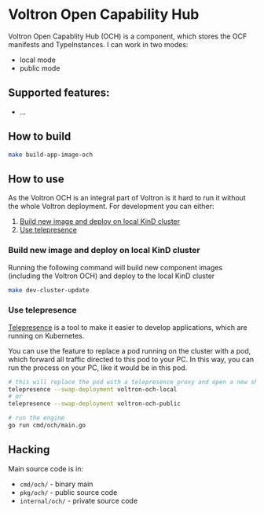 # Voltron Open Capability Hub

Voltron Open Capablity Hub (OCH) is a component, which stores the OCF manifests and TypeInstances. I can work in two modes:

- local mode
- public mode

## Supported features:

- ...

## How to build

```bash
make build-app-image-och
```

## How to use

As the Voltron OCH is an integral part of Voltron is it hard to run it without the whole Voltron deployment. For development you can either:
1. [Build new image and deploy on local KinD cluster](#build-new-image-and-deploy-on-local-kind-cluster)
2. [Use telepresence](#use-telepresence)

### Build new image and deploy on local KinD cluster

Running the following command will build new component images (including the Voltron OCH) and deploy to the local KinD cluster
```bash
make dev-cluster-update
```

### Use telepresence

[Telepresence](https://www.telepresence.io/) is a tool to make it easier to develop applications, which are running on Kubernetes.

You can use the feature to replace a pod running on the cluster with a pod, which forward all traffic directed to this pod to your PC. In this way, you can run the process on your PC, like it would be in this pod.

```bash
# this will replace the pod with a telepresence proxy and open a new shell in your terminal
telepresence --swap-deployment voltron-och-local
# or
telepresence --swap-deployment voltron-och-public

# run the engine
go run cmd/och/main.go
```

## Hacking

Main source code is in:
- `cmd/och/` - binary main
- `pkg/och/` - public source code
- `internal/och/` - private source code

